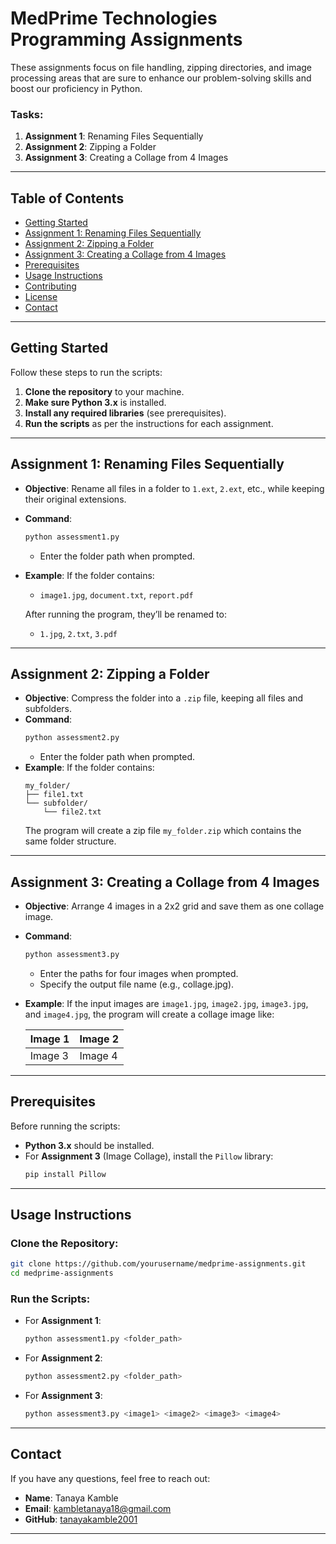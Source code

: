 # MedPrime Technologies Programming Assignments

These assignments focus on file handling, zipping directories, and image processing areas that are sure to enhance our problem-solving skills and boost our proficiency in Python.

### Tasks:
1. **Assignment 1**: Renaming Files Sequentially
2. **Assignment 2**: Zipping a Folder
3. **Assignment 3**: Creating a Collage from 4 Images

---

## Table of Contents
- [Getting Started](#getting-started)
- [Assignment 1: Renaming Files Sequentially](#assignment-1-renaming-files-sequentially)
- [Assignment 2: Zipping a Folder](#assignment-2-zipping-a-folder)
- [Assignment 3: Creating a Collage from 4 Images](#assignment-3-creating-a-collage-from-4-images)
- [Prerequisites](#prerequisites)
- [Usage Instructions](#usage-instructions)
- [Contributing](#contributing)
- [License](#license)
- [Contact](#contact)

---

## Getting Started

Follow these steps to run the scripts:

1. **Clone the repository** to your machine.
2. **Make sure Python 3.x** is installed.
3. **Install any required libraries** (see prerequisites).
4. **Run the scripts** as per the instructions for each assignment.

---

## Assignment 1: Renaming Files Sequentially

- **Objective**: Rename all files in a folder to `1.ext`, `2.ext`, etc., while keeping their original extensions.
- **Command**:
  ```bash
  python assessment1.py
  ```
   - Enter the folder path when prompted.
- **Example**: If the folder contains:
  - `image1.jpg`, `document.txt`, `report.pdf`
  
  After running the program, they’ll be renamed to:
  - `1.jpg`, `2.txt`, `3.pdf`

---

## Assignment 2: Zipping a Folder

- **Objective**: Compress the folder into a `.zip` file, keeping all files and subfolders.
- **Command**:
  ```bash
  python assessment2.py
  ```
  - Enter the folder path when prompted.
- **Example**: If the folder contains:
  ```
  my_folder/
  ├── file1.txt
  └── subfolder/
      └── file2.txt
  ```
  The program will create a zip file `my_folder.zip` which contains the same folder structure.

---

## Assignment 3: Creating a Collage from 4 Images

- **Objective**: Arrange 4 images in a 2x2 grid and save them as one collage image.
- **Command**:
  ```bash
  python assessment3.py
  ```
  - Enter the paths for four images when prompted.
  - Specify the output file name (e.g., collage.jpg).
- **Example**: If the input images are `image1.jpg`, `image2.jpg`, `image3.jpg`, and `image4.jpg`, the program will create a collage image like:

  | Image 1 | Image 2 |
  | ------- | ------- |
  | Image 3 | Image 4 |

---

## Prerequisites

Before running the scripts:
- **Python 3.x** should be installed.
- For **Assignment 3** (Image Collage), install the `Pillow` library:
  ```bash
  pip install Pillow
  ```

---

## Usage Instructions

### Clone the Repository:
```bash
git clone https://github.com/yourusername/medprime-assignments.git
cd medprime-assignments
```

### Run the Scripts:
- For **Assignment 1**:
  ```bash
  python assessment1.py <folder_path>
  ```

- For **Assignment 2**:
  ```bash
  python assessment2.py <folder_path>
  ```

- For **Assignment 3**:
  ```bash
  python assessment3.py <image1> <image2> <image3> <image4>
  ```

---

## Contact

If you have any questions, feel free to reach out:
- **Name**: Tanaya Kamble
- **Email**: [kambletanaya18@gmail.com](mailto:kambletanaya18@gmail.com)
- **GitHub**: [tanayakamble2001](https://github.com/tanayakamble2001)

---
